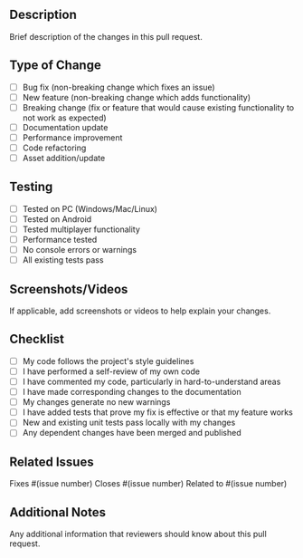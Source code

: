 ## Description
Brief description of the changes in this pull request.

## Type of Change
- [ ] Bug fix (non-breaking change which fixes an issue)
- [ ] New feature (non-breaking change which adds functionality)
- [ ] Breaking change (fix or feature that would cause existing functionality to not work as expected)
- [ ] Documentation update
- [ ] Performance improvement
- [ ] Code refactoring
- [ ] Asset addition/update

## Testing
- [ ] Tested on PC (Windows/Mac/Linux)
- [ ] Tested on Android
- [ ] Tested multiplayer functionality
- [ ] Performance tested
- [ ] No console errors or warnings
- [ ] All existing tests pass

## Screenshots/Videos
If applicable, add screenshots or videos to help explain your changes.

## Checklist
- [ ] My code follows the project's style guidelines
- [ ] I have performed a self-review of my own code
- [ ] I have commented my code, particularly in hard-to-understand areas
- [ ] I have made corresponding changes to the documentation
- [ ] My changes generate no new warnings
- [ ] I have added tests that prove my fix is effective or that my feature works
- [ ] New and existing unit tests pass locally with my changes
- [ ] Any dependent changes have been merged and published

## Related Issues
Fixes #(issue number)
Closes #(issue number)
Related to #(issue number)

## Additional Notes
Any additional information that reviewers should know about this pull request.
